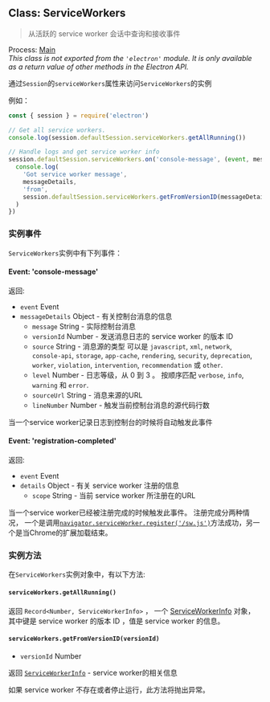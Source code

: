 ## Class: ServiceWorkers

> 从活跃的 service worker 会话中查询和接收事件

Process: [Main](../glossary.md#main-process)<br /> _This class is not exported from the `'electron'` module. It is only available as a return value of other methods in the Electron API._

通过`Session`的`serviceWorkers`属性来访问`ServiceWorkers`的实例

例如：

```javascript
const { session } = require('electron')

// Get all service workers.
console.log(session.defaultSession.serviceWorkers.getAllRunning())

// Handle logs and get service worker info
session.defaultSession.serviceWorkers.on('console-message', (event, messageDetails) => {
  console.log(
    'Got service worker message',
    messageDetails,
    'from',
    session.defaultSession.serviceWorkers.getFromVersionID(messageDetails.versionId)
  )
})
```

### 实例事件

`ServiceWorkers`实例中有下列事件：

#### Event: 'console-message'

返回:

* `event` Event
* `messageDetails` Object - 有关控制台消息的信息
  * `message` String - 实际控制台消息
  * `versionId` Number - 发送消息日志的 service worker 的版本 ID
  * `source` String - 消息源的类型  可以是 `javascript`, `xml`, `network`, `console-api`, `storage`, `app-cache`, `rendering`, `security`, `deprecation`, `worker`, `violation`, `intervention`, `recommendation` 或 `other`.
  * `level` Number - 日志等级，从 0 到 3 。 按顺序匹配 `verbose`, `info`, `warning` 和 `error`.
  * `sourceUrl` String - 消息来源的URL
  * `lineNumber` Number - 触发当前控制台消息的源代码行数

当一个service worker记录日志到控制台的时候将自动触发此事件

#### Event: 'registration-completed'

返回:

* `event` Event
* `details` Object - 有关 service worker 注册的信息
  * `scope` String - 当前 service worker 所注册在的URL

当一个service worker已经被注册完成的时候触发此事件。 注册完成分两种情况， 一个是调用[`navigator.serviceWorker.register('/sw.js')`](https://developer.mozilla.org/en-US/docs/Web/API/ServiceWorkerContainer/register)方法成功，另一个是当Chrome的扩展加载结束。

### 实例方法

在`ServiceWorkers`实例对象中，有以下方法:

#### `serviceWorkers.getAllRunning()`

返回 `Record<Number, ServiceWorkerInfo>` ， 一个 [ServiceWorkerInfo](structures/service-worker-info.md) 对象， 其中键是 service worker 的版本 ID ，值是 service worker 的信息。

#### `serviceWorkers.getFromVersionID(versionId)`

* `versionId` Number

返回 [`ServiceWorkerInfo`](structures/service-worker-info.md) - service worker的相关信息

如果 service worker 不存在或者停止运行，此方法将抛出异常。
